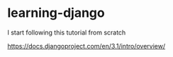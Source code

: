 # learning-django

I start following this tutorial from scratch

https://docs.djangoproject.com/en/3.1/intro/overview/
